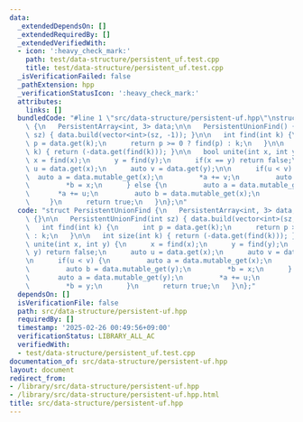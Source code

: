 ```yaml
---
data:
  _extendedDependsOn: []
  _extendedRequiredBy: []
  _extendedVerifiedWith:
  - icon: ':heavy_check_mark:'
    path: test/data-structure/persistent_uf.test.cpp
    title: test/data-structure/persistent_uf.test.cpp
  _isVerificationFailed: false
  _pathExtension: hpp
  _verificationStatusIcon: ':heavy_check_mark:'
  attributes:
    links: []
  bundledCode: "#line 1 \"src/data-structure/persistent-uf.hpp\"\nstruct PersistentUnionFind\
    \ {\n   PersistentArray<int, 3> data;\n\n   PersistentUnionFind() {}\n\n   PersistentUnionFind(int\
    \ sz) { data.build(vector<int>(sz, -1)); }\n\n   int find(int k) {\n      int\
    \ p = data.get(k);\n      return p >= 0 ? find(p) : k;\n   }\n\n   int size(int\
    \ k) { return (-data.get(find(k))); }\n\n   bool unite(int x, int y) {\n     \
    \ x = find(x);\n      y = find(y);\n      if(x == y) return false;\n      auto\
    \ u = data.get(x);\n      auto v = data.get(y);\n\n      if(u < v) {\n       \
    \  auto a = data.mutable_get(x);\n         *a += v;\n         auto b = data.mutable_get(y);\n\
    \         *b = x;\n      } else {\n         auto a = data.mutable_get(y);\n  \
    \       *a += u;\n         auto b = data.mutable_get(x);\n         *b = y;\n \
    \     }\n      return true;\n   }\n};\n"
  code: "struct PersistentUnionFind {\n   PersistentArray<int, 3> data;\n\n   PersistentUnionFind()\
    \ {}\n\n   PersistentUnionFind(int sz) { data.build(vector<int>(sz, -1)); }\n\n\
    \   int find(int k) {\n      int p = data.get(k);\n      return p >= 0 ? find(p)\
    \ : k;\n   }\n\n   int size(int k) { return (-data.get(find(k))); }\n\n   bool\
    \ unite(int x, int y) {\n      x = find(x);\n      y = find(y);\n      if(x ==\
    \ y) return false;\n      auto u = data.get(x);\n      auto v = data.get(y);\n\
    \n      if(u < v) {\n         auto a = data.mutable_get(x);\n         *a += v;\n\
    \         auto b = data.mutable_get(y);\n         *b = x;\n      } else {\n  \
    \       auto a = data.mutable_get(y);\n         *a += u;\n         auto b = data.mutable_get(x);\n\
    \         *b = y;\n      }\n      return true;\n   }\n};"
  dependsOn: []
  isVerificationFile: false
  path: src/data-structure/persistent-uf.hpp
  requiredBy: []
  timestamp: '2025-02-26 00:49:56+09:00'
  verificationStatus: LIBRARY_ALL_AC
  verifiedWith:
  - test/data-structure/persistent_uf.test.cpp
documentation_of: src/data-structure/persistent-uf.hpp
layout: document
redirect_from:
- /library/src/data-structure/persistent-uf.hpp
- /library/src/data-structure/persistent-uf.hpp.html
title: src/data-structure/persistent-uf.hpp
---
```

